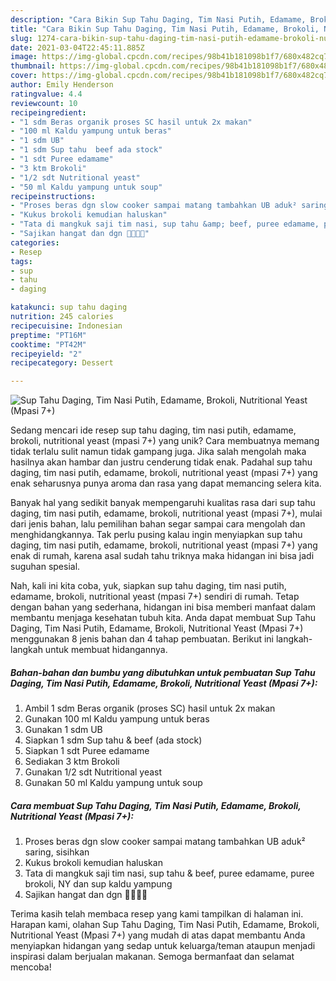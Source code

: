 ```yaml
---
description: "Cara Bikin Sup Tahu Daging, Tim Nasi Putih, Edamame, Brokoli, Nutritional Yeast (Mpasi 7+) Anti Gagal"
title: "Cara Bikin Sup Tahu Daging, Tim Nasi Putih, Edamame, Brokoli, Nutritional Yeast (Mpasi 7+) Anti Gagal"
slug: 1274-cara-bikin-sup-tahu-daging-tim-nasi-putih-edamame-brokoli-nutritional-yeast-mpasi-7-anti-gagal
date: 2021-03-04T22:45:11.885Z
image: https://img-global.cpcdn.com/recipes/98b41b181098b1f7/680x482cq70/sup-tahu-daging-tim-nasi-putih-edamame-brokoli-nutritional-yeast-mpasi-7-foto-resep-utama.jpg
thumbnail: https://img-global.cpcdn.com/recipes/98b41b181098b1f7/680x482cq70/sup-tahu-daging-tim-nasi-putih-edamame-brokoli-nutritional-yeast-mpasi-7-foto-resep-utama.jpg
cover: https://img-global.cpcdn.com/recipes/98b41b181098b1f7/680x482cq70/sup-tahu-daging-tim-nasi-putih-edamame-brokoli-nutritional-yeast-mpasi-7-foto-resep-utama.jpg
author: Emily Henderson
ratingvalue: 4.4
reviewcount: 10
recipeingredient:
- "1 sdm Beras organik proses SC hasil untuk 2x makan"
- "100 ml Kaldu yampung untuk beras"
- "1 sdm UB"
- "1 sdm Sup tahu  beef ada stock"
- "1 sdt Puree edamame"
- "3 ktm Brokoli"
- "1/2 sdt Nutritional yeast"
- "50 ml Kaldu yampung untuk soup"
recipeinstructions:
- "Proses beras dgn slow cooker sampai matang tambahkan UB aduk² saring, sisihkan"
- "Kukus brokoli kemudian haluskan"
- "Tata di mangkuk saji tim nasi, sup tahu &amp; beef, puree edamame, puree brokoli, NY dan sup kaldu yampung"
- "Sajikan hangat dan dgn 💖💕💕💕"
categories:
- Resep
tags:
- sup
- tahu
- daging

katakunci: sup tahu daging 
nutrition: 245 calories
recipecuisine: Indonesian
preptime: "PT16M"
cooktime: "PT42M"
recipeyield: "2"
recipecategory: Dessert

---
```



![Sup Tahu Daging, Tim Nasi Putih, Edamame, Brokoli, Nutritional Yeast (Mpasi 7+)](https://img-global.cpcdn.com/recipes/98b41b181098b1f7/680x482cq70/sup-tahu-daging-tim-nasi-putih-edamame-brokoli-nutritional-yeast-mpasi-7-foto-resep-utama.jpg)

Sedang mencari ide resep sup tahu daging, tim nasi putih, edamame, brokoli, nutritional yeast (mpasi 7+) yang unik? Cara membuatnya memang tidak terlalu sulit namun tidak gampang juga. Jika salah mengolah maka hasilnya akan hambar dan justru cenderung tidak enak. Padahal sup tahu daging, tim nasi putih, edamame, brokoli, nutritional yeast (mpasi 7+) yang enak seharusnya punya aroma dan rasa yang dapat memancing selera kita.



Banyak hal yang sedikit banyak mempengaruhi kualitas rasa dari sup tahu daging, tim nasi putih, edamame, brokoli, nutritional yeast (mpasi 7+), mulai dari jenis bahan, lalu pemilihan bahan segar sampai cara mengolah dan menghidangkannya. Tak perlu pusing kalau ingin menyiapkan sup tahu daging, tim nasi putih, edamame, brokoli, nutritional yeast (mpasi 7+) yang enak di rumah, karena asal sudah tahu triknya maka hidangan ini bisa jadi suguhan spesial.


Nah, kali ini kita coba, yuk, siapkan sup tahu daging, tim nasi putih, edamame, brokoli, nutritional yeast (mpasi 7+) sendiri di rumah. Tetap dengan bahan yang sederhana, hidangan ini bisa memberi manfaat dalam membantu menjaga kesehatan tubuh kita. Anda dapat membuat Sup Tahu Daging, Tim Nasi Putih, Edamame, Brokoli, Nutritional Yeast (Mpasi 7+) menggunakan 8 jenis bahan dan 4 tahap pembuatan. Berikut ini langkah-langkah untuk membuat hidangannya.

<!--inarticleads1-->

##### Bahan-bahan dan bumbu yang dibutuhkan untuk pembuatan Sup Tahu Daging, Tim Nasi Putih, Edamame, Brokoli, Nutritional Yeast (Mpasi 7+):

1. Ambil 1 sdm Beras organik (proses SC) hasil untuk 2x makan
1. Gunakan 100 ml Kaldu yampung untuk beras
1. Gunakan 1 sdm UB
1. Siapkan 1 sdm Sup tahu &amp; beef (ada stock)
1. Siapkan 1 sdt Puree edamame
1. Sediakan 3 ktm Brokoli
1. Gunakan 1/2 sdt Nutritional yeast
1. Gunakan 50 ml Kaldu yampung untuk soup




<!--inarticleads2-->

##### Cara membuat Sup Tahu Daging, Tim Nasi Putih, Edamame, Brokoli, Nutritional Yeast (Mpasi 7+):

1. Proses beras dgn slow cooker sampai matang tambahkan UB aduk² saring, sisihkan
1. Kukus brokoli kemudian haluskan
1. Tata di mangkuk saji tim nasi, sup tahu &amp; beef, puree edamame, puree brokoli, NY dan sup kaldu yampung
1. Sajikan hangat dan dgn 💖💕💕💕




Terima kasih telah membaca resep yang kami tampilkan di halaman ini. Harapan kami, olahan Sup Tahu Daging, Tim Nasi Putih, Edamame, Brokoli, Nutritional Yeast (Mpasi 7+) yang mudah di atas dapat membantu Anda menyiapkan hidangan yang sedap untuk keluarga/teman ataupun menjadi inspirasi dalam berjualan makanan. Semoga bermanfaat dan selamat mencoba!

